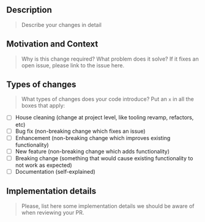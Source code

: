 ## Description
> Describe your changes in detail

## Motivation and Context
> Why is this change required? What problem does it solve?
> If it fixes an open issue, please link to the issue here.

## Types of changes
> What types of changes does your code introduce? Put an `x` in all the boxes that apply:

- [ ] House cleaning (change at project level, like tooling revamp, refactors, etc)
- [ ] Bug fix (non-breaking change which fixes an issue)
- [ ] Enhancement (non-breaking change which improves existing functionality)
- [ ] New feature (non-breaking change which adds functionality)
- [ ] Breaking change (something that would cause existing functionality to not work as expected)
- [ ] Documentation (self-explained)

## Implementation details
> Please, list here some implementation details we should be aware of when reviewing your PR.
